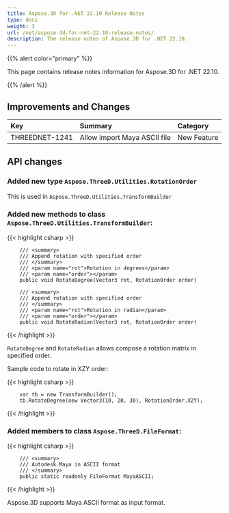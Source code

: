 ```yaml
---
title: Aspose.3D for .NET 22.10 Release Notes
type: docs
weight: 3
url: /net/aspose-3d-for-net-22-10-release-notes/
description: The release notes of Aspose.3D for .NET 22.10.
---
```


{{% alert color="primary" %}}

This page contains release notes information for Aspose.3D for .NET 22.10.

{{% /alert %}}
## **Improvements and Changes**

|**Key**|**Summary**|**Category**|
| :- | :- | :- |
| THREEDNET-1241 | Allow import Maya ASCII file | New Feature |


## API changes ##


### Added new type `Aspose.ThreeD.Utilities.RotationOrder`

This is used in `Aspose.ThreeD.Utilities.TransformBuilder`

### Added new methods to class `Aspose.ThreeD.Utilities.TransformBuilder`:

{{< highlight csharp >}}

        /// <summary>
        /// Append rotation with specified order
        /// </summary>
        /// <param name="rot">Rotation in degrees</param>
        /// <param name="order"></param>
        public void RotateDegree(Vector3 rot, RotationOrder order)

        /// <summary>
        /// Append rotation with specified order
        /// </summary>
        /// <param name="rot">Rotation in radian</param>
        /// <param name="order"></param>
        public void RotateRadian(Vector3 rot, RotationOrder order)

{{< /highlight >}}

`RotateDegree` and `RotateRadian` allows compose a rotation matrix in specified order.


Sample code to rotate in XZY order:

{{< highlight csharp >}}

        var tb = new TransformBuilder();
        tb.RotateDegree(new Vector3(10, 20, 30), RotationOrder.XZY);

{{< /highlight >}}





### Added members to class `Aspose.ThreeD.FileFormat`:


{{< highlight csharp >}}

        /// <summary>
        /// Autodesk Maya in ASCII format
        /// </summary>
        public static readonly FileFormat MayaASCII;

{{< /highlight >}}

Aspose.3D supports Maya ASCII format as input format.

